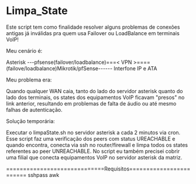 # Limpa_State

Este script tem como finalidade resolver alguns problemas de conexões antigas já inválidas pra quem usa Failover ou LoadBalance 
em terminais VoIP!

Meu cenário é:
           
                                   
Asterisk ---pfsense(failover/loadbalance)===< VPN >====(failove/loadbalance)Mikrotik/pfSense------ Interfone IP e ATA
                                                     
                           

Meu problema era:

Quando qualquer WAN caia, tanto do lado do servidor asterisk quanto do lado dos terminais, os states dos 
equipamentos VoIP ficavam "presos" no link anterior, resultando em problemas de falta de áudio ou até mesmo 
falhas de autenticação.

Solução temporária:

Executar o limpaState.sh no servidor asterisk a cada 2 minutos via cron.
Esse script faz uma verificação dos peers com status UREACHABLE e quando encontra, conecta via ssh no router/firewall
e limpa todos os states referentes ao peer UNREACHABLE.
No script eu também precisei cobrir uma filial que conecta equipamentos VoIP no servidor asterisk da matriz.

=============================Requisitos========================
sshpass 
awk

